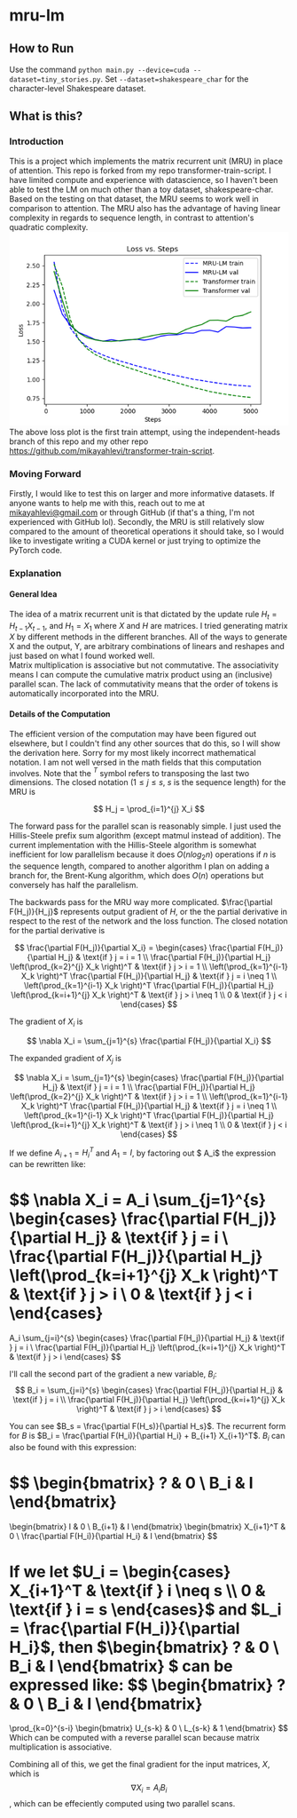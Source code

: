 # mru-lm

## How to Run

Use the command `python main.py --device=cuda --dataset=tiny_stories.py`. Set `--dataset=shakespeare_char` for the character-level Shakespeare dataset.

## What is this?

### Introduction

This is a project which implements the matrix recurrent unit (MRU) in place of attention. This repo is forked from my repo transformer-train-script.
I have limited compute and experience with datascience, so I haven't been able to test the LM on much other than a toy dataset, shakespeare-char. Based on the testing on that dataset, the MRU seems to work well in comparison to attention. The MRU also has the advantage of having linear complexity in regards to sequence length, in contrast to attention's quadratic complexity.
![MRU-LM vs Transformer](mru-lm_vs_transformer.png)
The above loss plot is the first train attempt, using the independent-heads branch of this repo and my other repo <https://github.com/mikayahlevi/transformer-train-script>.

### Moving Forward

Firstly, I would like to test this on larger and more informative datasets. If anyone wants to help me with this, reach out to me at <mikayahlevi@gmail.com> or through GitHub (if that's a thing, I'm not experienced with GitHub lol). Secondly, the MRU is still relatively slow compared to the amount of theoretical operations it should take, so I would like to investigate writing a CUDA kernel or just trying to optimize the PyTorch code.

### Explanation

#### General Idea

The idea of a matrix recurrent unit is that dictated by the update rule $H_t = H_{t-1} X_{t-1}$,  and $H_1 = X_1$ where $X$ and $H$ are matrices. I tried generating matrix $X$ by different methods in the different branches. All of the ways to generate X and the output, Y, are arbitrary combinations of linears and reshapes and just based on what I found worked well.  
Matrix multiplication is associative but not commutative. The associativity means I can compute the cumulative matrix product using an (inclusive) parallel scan. The lack of commutativity means that the order of tokens is automatically incorporated into the MRU.

#### Details of the Computation

The efficient version of the computation may have been figured out elsewhere, but I couldn't find any other sources that do this, so I will show the derivation here.
Sorry for my most likely incorrect mathematical notation. I am not well versed in the math fields that this computation involves. Note that the $^T$ symbol refers to transposing the last two dimensions.
The closed notation ($1 \leq j \leq s$, $s$ is the sequence length) for the MRU is

$$
H_j = \prod_{i=1}^{j} X_i
$$

The forward pass for the parallel scan is reasonably simple. I just used the Hillis-Steele prefix sum algorithm (except matmul instead of addition). The current implementation with the Hillis-Steele algorithm is somewhat inefficient for low parallelism because it does $O(n log_2 n)$ operations if $n$ is the sequence length, compared to another algorithm I plan on adding a branch for, the Brent-Kung algorithm, which does $O(n)$ operations but conversely has half the parallelism.

The backwards pass for the MRU way more complicated. $\frac{\partial F(H_j)}{H_j}$ represents output gradient of $H$, or the the partial derivative in respect to the rest of the network and the loss function. The closed notation for the partial derivative is

$$
\frac{\partial F(H_j)}{\partial X_i} =
\begin{cases}
\frac{\partial F(H_j)}{\partial H_j} & \text{if } j = i = 1 \\
\frac{\partial F(H_j)}{\partial H_j} \left(\prod_{k=2}^{j} X_k \right)^T & \text{if } j > i = 1 \\
\left(\prod_{k=1}^{i-1} X_k \right)^T \frac{\partial F(H_j)}{\partial H_j} & \text{if } j = i \neq 1 \\
\left(\prod_{k=1}^{i-1} X_k \right)^T \frac{\partial F(H_j)}{\partial H_j} \left(\prod_{k=i+1}^{j} X_k \right)^T & \text{if } j > i \neq 1 \\
0 & \text{if } j < i
\end{cases}
$$

The gradient of $X_i$ is

$$
\nabla X_i = \sum_{j=1}^{s} \frac{\partial F(H_j)}{\partial X_i}
$$

The expanded gradient of $X_j$ is

$$
\nabla X_i = \sum_{j=1}^{s} 
\begin{cases} 
\frac{\partial F(H_j)}{\partial H_j} & \text{if } j = i = 1 \\
\frac{\partial F(H_j)}{\partial H_j} \left(\prod_{k=2}^{j} X_k \right)^T & \text{if } j > i = 1 \\
\left(\prod_{k=1}^{i-1} X_k \right)^T \frac{\partial F(H_j)}{\partial H_j} & \text{if } j = i \neq 1 \\
\left(\prod_{k=1}^{i-1} X_k \right)^T \frac{\partial F(H_j)}{\partial H_j} \left(\prod_{k=i+1}^{j} X_k \right)^T & \text{if } j > i \neq 1 \\
0 & \text{if } j < i
\end{cases}
$$

If we define $A_{i+1} = H_{i}^T$ and $A_1 = I$, by factoring out $ A_i$ the expression can be rewritten like:

$$
\nabla X_i = A_i \sum_{j=1}^{s}
\begin{cases}
\frac{\partial F(H_j)}{\partial H_j} & \text{if } j = i \\
\frac{\partial F(H_j)}{\partial H_j} \left(\prod_{k=i+1}^{j} X_k \right)^T & \text{if } j > i \\
0 & \text{if } j < i
\end{cases}
=
A_i \sum_{j=i}^{s}
\begin{cases}
\frac{\partial F(H_j)}{\partial H_j} & \text{if } j = i \\
\frac{\partial F(H_j)}{\partial H_j} \left(\prod_{k=i+1}^{j} X_k \right)^T & \text{if } j > i
\end{cases}
$$

I'll call the second part of the gradient a new variable, $B_i$:
$$
B_i = \sum_{j=i}^{s}
\begin{cases}
\frac{\partial F(H_j)}{\partial H_j} & \text{if } j = i \\
\frac{\partial F(H_j)}{\partial H_j} \left(\prod_{k=i+1}^{j} X_k \right)^T & \text{if } j > i
\end{cases}
$$

You can see $B_s = \frac{\partial F(H_s)}{\partial H_s}$. The recurrent form for $B$ is $B_i =  \frac{\partial F(H_i)}{\partial H_i} + B_{i+1} X_{i+1}^T$. $B_i$ can also be found with this expression:

$$
\begin{bmatrix}
? & 0 \\
B_i & I
\end{bmatrix}
=
\begin{bmatrix}
I & 0 \\
B_{i+1} & I
\end{bmatrix}
\begin{bmatrix}
X_{i+1}^T & 0 \\
\frac{\partial F(H_i)}{\partial H_i} & I
\end{bmatrix}
$$

If we let $U_i = \begin{cases} X_{i+1}^T & \text{if } i \neq s \\ 0 & \text{if } i = s \end{cases}$ and $L_i = \frac{\partial F(H_i)}{\partial H_i}$, then $\begin{bmatrix}
? & 0 \\
B_i & I
\end{bmatrix}
$ can be expressed like:
$$
\begin{bmatrix}
? & 0 \\
B_i & I
\end{bmatrix}
=
\prod_{k=0}^{s-i}
\begin{bmatrix}
U_{s-k} & 0 \\
L_{s-k} & 1
\end{bmatrix}
$$
Which can be computed with a reverse parallel scan because matrix multiplication is associative.

Combining all of this, we get the final gradient for the input matrices, $X$, which is
$$
\nabla X_i = A_i B_i
$$,
which can be effeciently computed using two parallel scans.
